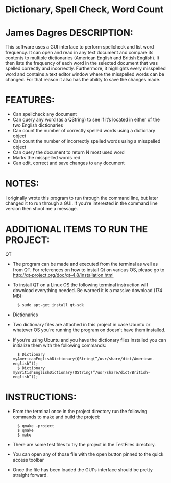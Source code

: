 Dictionary, Spell Check, Word Count
==========
James Dagres
DESCRIPTION:
=============

This software uses a GUI interface to perform spellcheck and list word frequency. It can open and read in any text document and compare its contents to multiple dictionaries (American English and British English). It then lists the frequency of each word in the selected document that was spelled correctly and incorrectly. Furthermore, it highlights every misspelled word and contains a text editor window where the misspelled words can be changed. For that reason it also has the ability to save the changes made.

FEATURES:
=============
* Can spellcheck any document
* Can query any word (as a QString) to see if it’s located in either of the two English dictionaries
* Can count the number of correctly spelled words using a dictionary object 
* Can count the number of incorrectly spelled words using a misspelled object 
* Can query the document to return N most used word 
* Marks the misspelled words red
* Can edit, correct and save changes to any document

NOTES:
=============
I originally wrote this program to run through the command line, but later changed it to run through a GUI. If you’re interested in the command line version then shoot me a message.

ADDITIONAL ITEMS TO RUN THE PROJECT:
=======================================
QT
* The program can be made and executed from the terminal as well 
as from QT.
For references on how to install Qt on various OS, please go to
http://qt-project.org/doc/qt-4.8/installation.html
* To install QT on a Linux OS the following terminal instruction 
will download everything needed.
Be warned it is a massive download (174 MB):

        $ sudo apt-get install qt-sdk

- Dictionaries
* Two dictionary files are attached in this project in case Ubuntu or whatever OS you’re running the program on doesn’t have them installed.
* If you’re using Ubuntu and you have the dictionary files installed you can initialize them with the following commands:

        $ Dictionary myAmericanEnglishDictionary(QString(“/usr/share/dict/American-english”));
        $ Dictionary myBritishEnglishDictionary(QString(“/usr/share/dict/British-english”));

INSTRUCTIONS:
=======================================
* From the terminal once in the project directory run the following commands to make and build the project:

		$ qmake -project
		$ qmake
		$ make

* There are some test files to try the project in the TestFiles 
directory.
* You can open any of those file with the open button pinned to 
the quick access toolbar 
* Once the file has been loaded the GUI's interface should be 
pretty straight forward.

